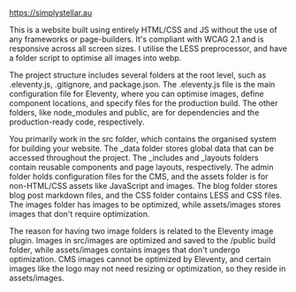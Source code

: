 https://simplystellar.au

This is a website built using entirely HTML/CSS and JS without the use of any frameworks or page-builders. It's compliant with WCAG 2.1 and is responsive across all screen sizes. I utilise the LESS preprocessor, and have a folder script to optimise all images into webp.

The project structure includes several folders at the root level, such as .eleventy.js, .gitignore, and package.json. The .eleventy.js file is the main configuration file for Eleventy, where you can optimise images, define component locations, and specify files for the production build. The other folders, like node_modules and public, are for dependencies and the production-ready code, respectively.

You primarily work in the src folder, which contains the organised system for building your website. The _data folder stores global data that can be accessed throughout the project. The _includes and _layouts folders contain reusable components and page layouts, respectively. The admin folder holds configuration files for the CMS, and the assets folder is for non-HTML/CSS assets like JavaScript and images. The blog folder stores blog post markdown files, and the CSS folder contains LESS and CSS files. The images folder has images to be optimized, while assets/images stores images that don't require optimization.

The reason for having two image folders is related to the Eleventy image plugin. Images in src/images are optimized and saved to the /public build folder, while assets/images contains images that don't undergo optimization. CMS images cannot be optimized by Eleventy, and certain images like the logo may not need resizing or optimization, so they reside in assets/images.
